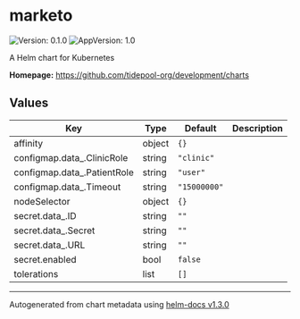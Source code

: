 # marketo

![Version: 0.1.0](https://img.shields.io/badge/Version-0.1.0-informational?style=flat-square) ![AppVersion: 1.0](https://img.shields.io/badge/AppVersion-1.0-informational?style=flat-square)

A Helm chart for Kubernetes

**Homepage:** <https://github.com/tidepool-org/development/charts>

## Values

| Key | Type | Default | Description |
|-----|------|---------|-------------|
| affinity | object | `{}` |  |
| configmap.data_.ClinicRole | string | `"clinic"` |  |
| configmap.data_.PatientRole | string | `"user"` |  |
| configmap.data_.Timeout | string | `"15000000"` |  |
| nodeSelector | object | `{}` |  |
| secret.data_.ID | string | `""` |  |
| secret.data_.Secret | string | `""` |  |
| secret.data_.URL | string | `""` |  |
| secret.enabled | bool | `false` |  |
| tolerations | list | `[]` |  |

----------------------------------------------
Autogenerated from chart metadata using [helm-docs v1.3.0](https://github.com/norwoodj/helm-docs/releases/v1.3.0)
